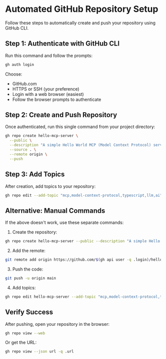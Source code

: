 # Automated GitHub Repository Setup

Follow these steps to automatically create and push your repository using GitHub CLI.

## Step 1: Authenticate with GitHub CLI

Run this command and follow the prompts:
```bash
gh auth login
```

Choose:
- GitHub.com
- HTTPS or SSH (your preference)
- Login with a web browser (easiest)
- Follow the browser prompts to authenticate

## Step 2: Create and Push Repository

Once authenticated, run this single command from your project directory:

```bash
gh repo create hello-mcp-server \
  --public \
  --description "A simple Hello World MCP (Model Context Protocol) server built with TypeScript" \
  --source . \
  --remote origin \
  --push
```

## Step 3: Add Topics

After creation, add topics to your repository:
```bash
gh repo edit --add-topic "mcp,model-context-protocol,typescript,llm,ai"
```

## Alternative: Manual Commands

If the above doesn't work, use these separate commands:

1. Create the repository:
```bash
gh repo create hello-mcp-server --public --description "A simple Hello World MCP (Model Context Protocol) server built with TypeScript"
```

2. Add the remote:
```bash
git remote add origin https://github.com/$(gh api user -q .login)/hello-mcp-server.git
```

3. Push the code:
```bash
git push -u origin main
```

4. Add topics:
```bash
gh repo edit hello-mcp-server --add-topic "mcp,model-context-protocol,typescript,llm,ai"
```

## Verify Success

After pushing, open your repository in the browser:
```bash
gh repo view --web
```

Or get the URL:
```bash
gh repo view --json url -q .url
```